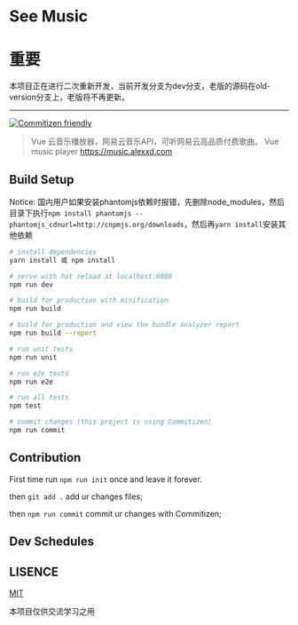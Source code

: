 # See Music

# 重要

本项目正在进行二次重新开发，当前开发分支为dev分支，老版的源码在old-version分支上，老版将不再更新。

- - -
[![Commitizen friendly](https://img.shields.io/badge/commitizen-friendly-brightgreen.svg)](http://commitizen.github.io/cz-cli/)

> Vue 云音乐播放器，网易云音乐API，可听网易云高品质付费歌曲。 Vue music player https://music.alexxd.com

## Build Setup

Notice: 国内用户如果安装phantomjs依赖时报错，先删除node_modules，然后目录下执行`npm install phantomjs --phantomjs_cdnurl=http://cnpmjs.org/downloads`，然后再`yarn install`安装其他依赖

``` bash
# install dependencies
yarn install 或 npm install

# serve with hot reload at localhost:8080
npm run dev

# build for production with minification
npm run build

# build for production and view the bundle analyzer report
npm run build --report

# run unit tests
npm run unit

# run e2e tests
npm run e2e

# run all tests
npm test

# commit changes (this project is using Commitizen)
npm run commit
```

## Contribution

First time run `npm run init` once and leave it forever.

then `git add .` add ur changes files;

then `npm run commit` commit ur changes with Commitizen;

## Dev Schedules

## LISENCE

[MIT](https://opensource.org/licenses/MIT)

本项目仅供交流学习之用

